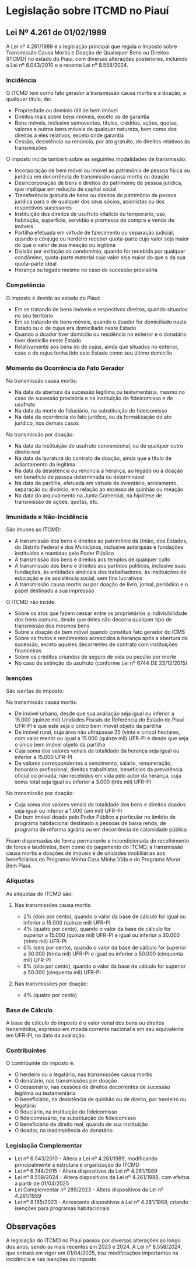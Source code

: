 # Legislação sobre ITCMD no Piauí

## Lei Nº 4.261 de 01/02/1989

A Lei nº 4.261/1989 é a legislação principal que regula o Imposto sobre Transmissão Causa Mortis e Doação de Quaisquer Bens ou Direitos (ITCMD) no estado do Piauí, com diversas alterações posteriores, incluindo a Lei nº 6.043/2010 e a recente Lei nº 8.558/2024.

### Incidência

O ITCMD tem como fato gerador a transmissão causa mortis e a doação, a qualquer título, de:
- Propriedade ou domínio útil de bem imóvel
- Direitos reais sobre bens imóveis, exceto os de garantia
- Bens móveis, inclusive semoventes, títulos, créditos, ações, quotas, valores e outros bens móveis de qualquer natureza, bem como dos direitos a eles relativos, exceto onde garantia
- Cessão, desistência ou renúncia, por ato gratuito, de direitos relativos às transmissões

O imposto incide também sobre as seguintes modalidades de transmissão:
- Incorporação de bem móvel ou imóvel ao patrimônio de pessoa física ou jurídica em decorrência de transmissão causa mortis ou doação
- Desincorporação de bens e direitos do patrimônio de pessoa jurídica, que implique em redução de capital social
- Transferência gratuita de bens ou direitos do patrimônio de pessoa jurídica para o de qualquer dos seus sócios, acionistas ou dos respectivos sucessores
- Instituição dos direitos de usufruto vitalício ou temporário, uso, habitação, superfície, servidão e promessa de compra e venda de imóveis
- Partilha efetuada em virtude de falecimento ou separação judicial, quando o cônjuge ou herdeiro receber quota-parte cujo valor seja maior do que o valor de sua meação ou legítima
- Divisão por extinção do condomínio, quando for recebida por qualquer condômino, quota-parte material cujo valor seja maior do que o da sua quota-parte ideal
- Herança ou legado mesmo no caso de sucessão provisória

### Competência

O imposto é devido ao estado do Piauí:
- Em se tratando de bens imóveis e respectivos direitos, quando situados no seu território
- Em se tratando de bens móveis, quando o doador for domiciliado neste Estado ou o de cujus era domiciliado neste Estado
- Quando o doador tiver domicílio ou residência no exterior e o donatário tiver domicílio neste Estado
- Relativamente aos bens do de cujus, ainda que situados no exterior, caso o de cujus tenha tido este Estado como seu último domicílio

### Momento de Ocorrência do Fato Gerador

Na transmissão causa mortis:
- Na data da abertura da sucessão legítima ou testamentária, mesmo no caso de sucessão provisória e na instituição de fideicomisso e de usufruto
- Na data da morte do fiduciário, na substituição de fideicomisso
- Na data da ocorrência do fato jurídico, ou da formalização do ato jurídico, nos demais casos

Na transmissão por doação:
- Na data da instituição do usufruto convencional, ou de qualquer outro direito real
- Na data da lavratura do contrato de doação, ainda que a título de adiantamento da legítima
- Na data da desistência ou renúncia à herança, ao legado ou à doação em benefício de pessoa determinada ou determinável
- Na data da partilha, efetuada em virtude de inventário, arrolamento, separação ou divórcio, em relação ao excesso de quinhão ou meação
- Na data do arquivamento na Junta Comercial, na hipótese de transmissão de ações, quotas, etc.

### Imunidade e Não-Incidência

São imunes ao ITCMD:
- A transmissão dos bens e direitos ao patrimônio da União, dos Estados, do Distrito Federal e dos Municípios, inclusive autarquias e fundações instituídas e mantidas pelo Poder Público
- A transmissão dos bens e direitos aos templos de qualquer culto
- A transmissão dos bens e direitos aos partidos políticos, inclusive suas fundações, às entidades sindicais dos trabalhadores, às instituições de educação e de assistência social, sem fins lucrativos
- A transmissão causa mortis ou por doação de livro, jornal, periódico e o papel destinado a sua impressão

O ITCMD não incide:
- Sobre os atos que fazem cessar entre os proprietários a indivisibilidade dos bens comuns, desde que deles não decorra qualquer tipo de transmissão dos mesmos bens
- Sobre a doação de bem móvel quando constituir fato gerador do ICMS
- Sobre os frutos e rendimentos acrescidos à herança após a abertura da sucessão, exceto aqueles decorrentes de contrato com instituições financeiras
- Sobre os créditos oriundos de seguro de vida ou pecúlio por morte
- No caso de extinção do usufruto (conforme Lei nº 6744 DE 23/12/2015)

### Isenções

São isentas do imposto:

Na transmissão causa mortis:
- De imóvel urbano, desde que sua avaliação seja igual ou inferior a 15.000 (quinze mil) Unidades Fiscais de Referência do Estado do Piauí - UFR-PI e que este seja o único bem imóvel objeto da partilha
- De imóvel rural, cuja área não ultrapasse 25 (vinte e cinco) hectares, com valor menor ou igual a 15.000 (quinze mil) UFR-PI e desde que seja o único bem imóvel objeto da partilha
- Cuja soma dos valores venais da totalidade da herança seja igual ou inferior a 15.000 UFR-PI
- De valores correspondentes a vencimento, salário, remuneração, honorário profissional, direitos trabalhistas, benefícios da previdência oficial ou privada, não recebidos em vida pelo autor da herança, cuja soma total seja igual ou inferior a 3.000 (três mil) UFR-PI

Na transmissão por doação:
- Cuja soma dos valores venais da totalidade dos bens e direitos doados seja igual ou inferior a 1.000 (um mil) UFR-PI
- De bem imóvel doado pelo Poder Público a particular no âmbito de programa habitacional destinado a pessoas de baixa renda, de programa de reforma agrária ou em decorrência de calamidade pública

Ficam dispensadas de forma permanente e incondicionada do recolhimento de foros e laudêmios, bem como do pagamento do ITCMD, a transmissão causa mortis e doações de imóveis e de unidades imobiliárias aos beneficiários do Programa Minha Casa Minha Vida e do Programa Morar Bem Piauí.

### Alíquotas

As alíquotas do ITCMD são:

1. Nas transmissões causa mortis:
   - 2% (dois por cento), quando o valor da base de cálculo for igual ou inferior a 15.000 (quinze mil) UFR-PI
   - 4% (quatro por cento), quando o valor da base de cálculo for superior a 15.000 (quinze mil) UFR-PI e igual ou inferior a 30.000 (trinta mil) UFR-PI
   - 6% (seis por cento), quando o valor da base de cálculo for superior a 30.000 (trinta mil) UFR-PI e igual ou inferior a 50.000 (cinquenta mil) UFR-PI
   - 8% (oito por cento), quando o valor da base de cálculo for superior a 50.000 (cinquenta mil) UFR-PI

2. Nas transmissões por doação:
   - 4% (quatro por cento)

### Base de Cálculo

A base de cálculo do imposto é o valor venal dos bens ou direitos transmitidos, expresso em moeda corrente nacional e em seu equivalente em UFR-PI, na data da avaliação.

### Contribuintes

O contribuinte do imposto é:
- O herdeiro ou o legatário, nas transmissões causa mortis
- O donatário, nas transmissões por doação
- O cessionário, nas cessões de direitos decorrentes de sucessão legítima ou testamentária
- O beneficiário, na desistência de quinhão ou de direito, por herdeiro ou legatário
- O fiduciário, na instituição do fideicomisso
- O fideicomissário, na substituição do fideicomisso
- O beneficiário de direito real, quando de sua instituição
- O doador, na inadimplência do donatário

### Legislação Complementar

- Lei nº 6.043/2010 - Altera a Lei nº 4.261/1989, modificando principalmente a estrutura e organização do ITCMD
- Lei nº 6.744/2015 - Altera dispositivos da Lei nº 4.261/1989
- Lei nº 8.558/2024 - Altera dispositivos da Lei nº 4.261/1989, com efeitos a partir de 01/04/2025
- Lei Complementar nº 289/2023 - Altera dispositivos da Lei nº 4.261/1989
- Lei nº 8.185/2023 - Acrescenta dispositivos à Lei nº 4.261/1989, criando isenções para programas habitacionais

## Observações

A legislação do ITCMD no Piauí passou por diversas alterações ao longo dos anos, sendo as mais recentes em 2023 e 2024. A Lei nº 8.558/2024, que entrará em vigor em 01/04/2025, traz modificações importantes na incidência e nas isenções do imposto.
